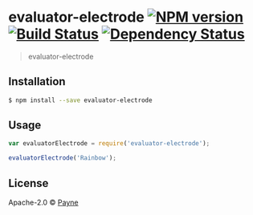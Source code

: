 # evaluator-electrode [![NPM version][npm-image]][npm-url] [![Build Status][travis-image]][travis-url] [![Dependency Status][daviddm-image]][daviddm-url]
> evaluator-electrode

## Installation

```sh
$ npm install --save evaluator-electrode
```

## Usage

```js
var evaluatorElectrode = require('evaluator-electrode');

evaluatorElectrode('Rainbow');
```
## License

Apache-2.0 © [Payne]()


[npm-image]: https://badge.fury.io/js/evaluator-electrode.svg
[npm-url]: https://npmjs.org/package/evaluator-electrode
[travis-image]: https://travis-ci.org/paxibay/evaluator-electrode.svg?branch=master
[travis-url]: https://travis-ci.org/paxibay/evaluator-electrode
[daviddm-image]: https://david-dm.org/paxibay/evaluator-electrode.svg?theme=shields.io
[daviddm-url]: https://david-dm.org/paxibay/evaluator-electrode
